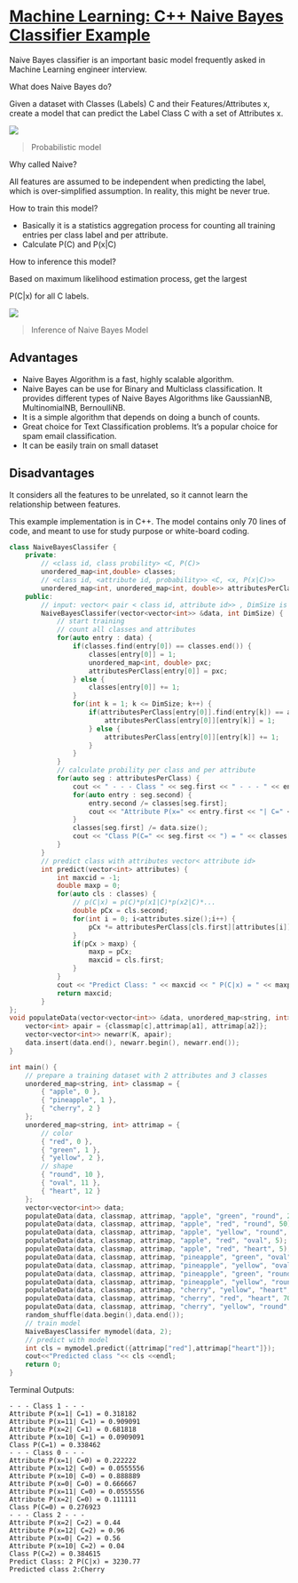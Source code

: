 # [Machine Learning: C++ Naive Bayes Classifier Example](https://medium.com/@dr.sunhongyu/machine-learning-c-naive-bayes-classifier-example-dbe7b88a999b)

Naive Bayes classifier is an important basic model frequently asked in Machine Learning engineer interview.

What does Naive Bayes do?

Given a dataset with Classes (Labels) C and their Features/Attributes x, create a model that can predict the Label Class C with a set of Attributes x.

![](https://miro.medium.com/max/948/1*OleMEzkI3QZJ68oXKLCGNA.jpeg)

> Probabilistic model

Why called Naive?

All features are assumed to be independent when predicting the label, which is over-simplified assumption. In reality, this might be never true.

How to train this model?

- Basically it is a statistics aggregation process for counting all training entries per class label and per attribute.
- Calculate P(C) and P(x|C)

How to inference this model?

Based on maximum likelihood estimation process, get the largest

P(C|x) for all C labels.

![](https://miro.medium.com/max/1040/1*B84H0yidrAQ2FMaUW1dZcg.png)

> Inference of Naive Bayes Model

## Advantages

- Naive Bayes Algorithm is a fast, highly scalable algorithm.
- Naive Bayes can be use for Binary and Multiclass classification. It provides different types of Naive Bayes Algorithms like GaussianNB, MultinomialNB, BernoulliNB.
- It is a simple algorithm that depends on doing a bunch of counts.
- Great choice for Text Classification problems. It’s a popular choice for spam email classification.
- It can be easily train on small dataset

## Disadvantages

It considers all the features to be unrelated, so it cannot learn the relationship between features.

This example implementation is in C++. The model contains only 70 lines of code, and meant to use for study purpose or white-board coding.

```c++
class NaiveBayesClassifer {
    private:
        // <class id, class probility> <C, P(C)>
        unordered_map<int,double> classes;
        // <class id, <attribute id, probability>> <C, <x, P(x|C)>>
        unordered_map<int, unordered_map<int, double>> attributesPerClass;
    public:
        // input: vector< pair < class id, attribute id>> , DimSize is the number of attributes
        NaiveBayesClassifer(vector<vector<int>> &data, int DimSize) {
            // start training
            // count all classes and attributes
            for(auto entry : data) {
                if(classes.find(entry[0]) == classes.end()) {
                    classes[entry[0]] = 1;
                    unordered_map<int, double> pxc;
                    attributesPerClass[entry[0]] = pxc;
                } else {
                    classes[entry[0]] += 1;
                }
                for(int k = 1; k <= DimSize; k++) {
                    if(attributesPerClass[entry[0]].find(entry[k]) == attributesPerClass[entry[0]].end()) {
                        attributesPerClass[entry[0]][entry[k]] = 1;
                    } else {
                        attributesPerClass[entry[0]][entry[k]] += 1;
                    }
                }
            }
            // calculate probility per class and per attribute
            for(auto seg : attributesPerClass) {
                cout << " - - - Class " << seg.first << " - - - " << endl;
                for(auto entry : seg.second) {
                    entry.second /= classes[seg.first];
                    cout << "Attribute P(x=" << entry.first << "| C=" << seg.first << ") = " << entry.second << endl;
                }
                classes[seg.first] /= data.size();
                cout << "Class P(C=" << seg.first << ") = " << classes[seg.first] << endl;
            }
        }
        // predict class with attributes vector< attribute id>
        int predict(vector<int> attributes) {
            int maxcid = -1;
            double maxp = 0;
            for(auto cls : classes) {
                // p(C|x) = p(C)*p(x1|C)*p(x2|C)*...
                double pCx = cls.second;
                for(int i = 0; i<attributes.size();i++) {
                    pCx *= attributesPerClass[cls.first][attributes[i]];
                }
                if(pCx > maxp) {
                    maxp = pCx;
                    maxcid = cls.first;
                }
            }
            cout << "Predict Class: " << maxcid << " P(C|x) = " << maxp << endl;
            return maxcid;
        }
};
void populateData(vector<vector<int>> &data, unordered_map<string, int> &classmap, unordered_map<string, int> &attrimap, string c, string a1, string a2, int K) {
    vector<int> apair = {classmap[c],attrimap[a1], attrimap[a2]};
    vector<vector<int>> newarr(K, apair);
    data.insert(data.end(), newarr.begin(), newarr.end());
}

int main() {
    // prepare a training dataset with 2 attributes and 3 classes
    unordered_map<string, int> classmap = {
        { "apple", 0 },
        { "pineapple", 1 },
        { "cherry", 2 }
    };
    unordered_map<string, int> attrimap = {
        // color
        { "red", 0 },
        { "green", 1 },
        { "yellow", 2 },
        // shape
        { "round", 10 },
        { "oval", 11 },
        { "heart", 12 }
    };
    vector<vector<int>> data;
    populateData(data, classmap, attrimap, "apple", "green", "round", 20);
    populateData(data, classmap, attrimap, "apple", "red", "round", 50);
    populateData(data, classmap, attrimap, "apple", "yellow", "round", 10);
    populateData(data, classmap, attrimap, "apple", "red", "oval", 5);
    populateData(data, classmap, attrimap, "apple", "red", "heart", 5);
    populateData(data, classmap, attrimap, "pineapple", "green", "oval", 30);
    populateData(data, classmap, attrimap, "pineapple", "yellow", "oval", 70);
    populateData(data, classmap, attrimap, "pineapple", "green", "round", 5);
    populateData(data, classmap, attrimap, "pineapple", "yellow", "round", 5);
    populateData(data, classmap, attrimap, "cherry", "yellow", "heart", 50);
    populateData(data, classmap, attrimap, "cherry", "red", "heart", 70);
    populateData(data, classmap, attrimap, "cherry", "yellow", "round", 5);
    random_shuffle(data.begin(),data.end());
    // train model
    NaiveBayesClassifer mymodel(data, 2);
    // predict with model
    int cls = mymodel.predict({attrimap["red"],attrimap["heart"]});
    cout<<"Predicted class "<< cls <<endl;
    return 0;
}
```

Terminal Outputs:

```
- - - Class 1 - - -
Attribute P(x=1| C=1) = 0.318182
Attribute P(x=11| C=1) = 0.909091
Attribute P(x=2| C=1) = 0.681818
Attribute P(x=10| C=1) = 0.0909091
Class P(C=1) = 0.338462
- - - Class 0 - - -
Attribute P(x=1| C=0) = 0.222222
Attribute P(x=12| C=0) = 0.0555556
Attribute P(x=10| C=0) = 0.888889
Attribute P(x=0| C=0) = 0.666667
Attribute P(x=11| C=0) = 0.0555556
Attribute P(x=2| C=0) = 0.111111
Class P(C=0) = 0.276923
- - - Class 2 - - -
Attribute P(x=2| C=2) = 0.44
Attribute P(x=12| C=2) = 0.96
Attribute P(x=0| C=2) = 0.56
Attribute P(x=10| C=2) = 0.04
Class P(C=2) = 0.384615
Predict Class: 2 P(C|x) = 3230.77
Predicted class 2:Cherry
```
